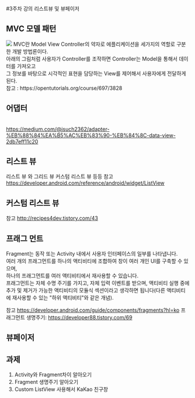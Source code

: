 #3주차 강의
리스트뷰 및 뷰페이저

## MVC 모델 패턴
<img src="https://s3.ap-northeast-2.amazonaws.com/opentutorials-user-file/module/327/1262.png">
MVC란 Model View Controller의 약자로 에플리케이션을 세가지의 역할로 구분한 개발 방법론이다.<br>
아래의 그림처럼 사용자가 Controller를 조작하면 Controller는 Model을 통해서 데이터를 가져오고<br>
그 정보를 바탕으로 시각적인 표현을 담당하는 View를 제어해서 사용자에게 전달하게 된다.<br>
참고 : https://opentutorials.org/course/697/3828 <br>

## 어댑터

<br> https://medium.com/@jsuch2362/adapter-%EB%88%84%EA%B5%AC%EB%83%90-%EB%84%8C-data-view-2db7eff11c20

## 리스트 뷰
리스트 뷰 와 그리드 뷰 커스텀 리스트 뷰 등등
참고 https://developer.android.com/reference/android/widget/ListView

## 커스텀 리스트 뷰
참고 http://recipes4dev.tistory.com/43

## 프래그 먼트 
Fragment는 동작 또는 Activity 내에서 사용자 인터페이스의 일부를 나타냅니다.<br>
여러 개의 프래그먼트를 하나의 액티비티에 조합하여 창이 여러 개인 UI를 구축할 수 있으며,<br> 하나의 프래그먼트를 여러 액티비티에서 재사용할 수 있습니다.<br> 프래그먼트는 자체 수명 주기를 가지고, 자체 입력 이벤트를 받으며, 액티비티 실행 중에 추가 및 제거가 가능한 액티비티의 모듈식 섹션이라고 생각하면 됩니다(다른 액티비티에 재사용할 수 있는 "하위 액티비티"와 같은 개념).


참고 https://developer.android.com/guide/components/fragments?hl=ko
프래그먼트 생명주기: https://developer88.tistory.com/69

## 뷰페이저


## 과제
1. Activity와 Fragment차이 알아오기
2. Fragment 생명주기 알아오기
3. Custom ListView 사용해서 KaKao 친구창 
